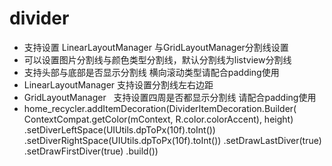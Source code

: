 # divider
- 支持设置 LinearLayoutManager 与GridLayoutManager分割线设置  
- 可以设置图片分割线与颜色类型分割线，默认分割线为listview分割线  
- 支持头部与底部是否显示分割线 横向滚动类型请配合padding使用  
- LinearLayoutManager 支持设置分割线左右边距  
- GridLayoutManager   支持设置四周是否都显示分割线 请配合padding使用
- home_recycler.addItemDecoration(DividerItemDecoration.Builder(
                    ContextCompat.getColor(mContext, R.color.colorAccent), height)
                    .setDiverLeftSpace(UIUtils.dpToPx(10f).toInt())
                   .setDiverRightSpace(UIUtils.dpToPx(10f).toInt())
                   .setDrawLastDiver(true)
                    .setDrawFirstDiver(true)
                      .build())                 
